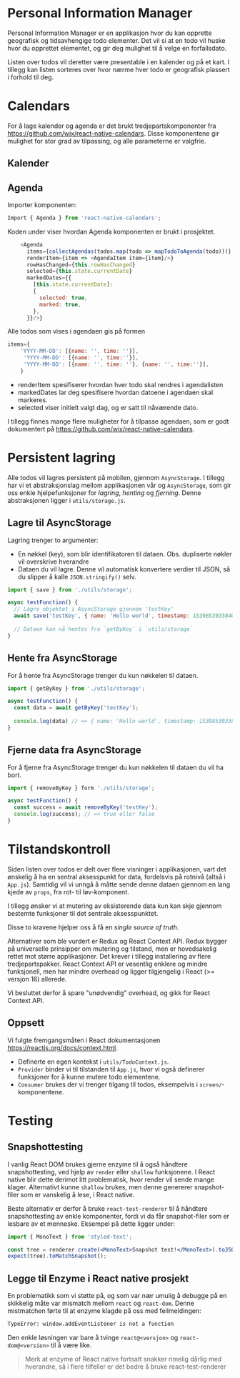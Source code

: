 Personal Information Manager
============================

Personal Information Manager er en applikasjon hvor du kan opprette geografisk og tidsavhengige todo elementer. Det vil si at en todo vil huske hvor du opprettet elementet, og gir deg mulighet til å velge en forfallsdato.

Listen over todos vil deretter være presentable i en kalender og på et kart. I tillegg kan listen sorteres over hvor nærme hver todo er geografisk plassert i forhold til deg.

# Calendars

For å lage kalender og agenda er det brukt tredjepartskomponenter fra https://github.com/wix/react-native-calendars.
Disse komponentene gir mulighet for stor grad av tilpassing, og alle parameterne er valgfrie. 

## Kalender


## Agenda

Importer komponenten:

```js
Import { Agenda } from 'react-native-calendars';
```
Koden under viser hvordan Agenda komponenten er brukt i prosjektet. 

```js
    <Agenda
      items={collectAgendas(todos.map(todo => mapTodoToAgenda(todo)))}
      renderItem={item => <AgendaItem item={item}/>}
      rowHasChanged={this.rowHasChanged}
      selected={this.state.currentDate}
      markedDates={{
        [this.state.currentDate]:
        {
          selected: true,
          marked: true,
        },
      }}/>}
```

Alle todos som vises i agendaen gis på formen

```js
items={
    'YYYY-MM-DD': [{name: '', time: ''}],
     'YYYY-MM-DD': [{name: '', time:''}],
     'YYYY-MM-DD': [{name: '', time: ''}, {name: '', time:''}],
    }
```
* renderItem spesifiserer hvordan hver todo skal rendres i agendalisten
* markedDates lar deg spesifisere hvordan datoene i agendaen skal markeres. 
* selected viser initielt valgt dag, og er satt til nåværende dato.

I tillegg finnes mange flere muligheter for å tilpasse agendaen, som er godt dokumentert på https://github.com/wix/react-native-calendars.



# Persistent lagring

Alle todos vil lagres persistent på mobilen, gjennom `AsyncStorage`. I tillegg har vi et abstraksjonslag mellom applikasjonen vår og `AsyncStorage`, som gir oss enkle hjelpefunksjoner for _lagring_, _henting_ og _fjerning_. Denne abstraksjonen ligger i `utils/storage.js`.

## Lagre til AsyncStorage
Lagring trenger to argumenter:
* En nøkkel (key), som blir identifikatoren til dataen. Obs. dupliserte nøkler vil overskrive hverandre
* Dataen du vil lagre. Denne vil automatisk konvertere verdier til JSON, så du slipper å kalle `JSON.stringify()` selv.

```js
import { save } from './utils/storage';

async testFunction() {
  // Lagre objektet i AsyncStorage gjennom 'testKey'
  await save('testKey', { name: 'Hello world', timestamp: 1539853933840 });
  
  // Dataen kan nå hentes fra `getByKey` i `utils/storage`
}
```

## Hente fra AsyncStorage
For å hente fra AsyncStorage trenger du kun nøkkelen til dataen.

```js
import { getByKey } from './utils/storage';

async testFunction() {
  const data = await getByKey('testKey');
  
  console.log(data) // => { name: 'Hello world', timestamp: 1539853933840 }
}
```

## Fjerne data fra AsyncStorage
For å fjerne fra AsyncStorage trenger du kun nøkkelen til dataen du vil ha bort.

```js
import { removeByKey } form './utils/storage';

async testFunction() {
  const success = await removeByKey('testKey');
  console.log(success); // => true eller false
}
```

# Tilstandskontroll

Siden listen over todos er delt over flere visninger i applikasjonen, vart det ønskelig å ha en sentral aksesspunkt for data, fordelsvis på rotnivå (altså i `App.js`). Samtidig vil vi unngå å måtte sende denne dataen gjennom en lang kjede av `props`, fra rot- til løv-komponent.

I tillegg ønsker vi at mutering av eksisterende data kun kan skje gjennom bestemte funksjoner til det sentrale aksesspunktet.

Disse to kravene hjelper oss å få en _single source of truth_.

Alternativer som ble vurdert er Redux og React Context API. Redux bygger på universelle prinsipper om mutering og tilstand, men er hovedsakelig rettet mot større applikasjoner. Det krever i tillegg installering av flere tredjepartspakker. React Context API er vesentlig enklere og mindre funksjonell, men har mindre overhead og ligger tilgjengelig i React (>= versjon 16) allerede.

Vi besluttet derfor å spare "unødvendig" overhead, og gikk for React Context API.

## Oppsett

Vi fulgte fremgangsmåten i React dokumentasjonen https://reactjs.org/docs/context.html.

* Definerte en egen kontekst i `utils/TodoContext.js`.
* `Provider` binder vi til tilstanden til `App.js`, hvor vi også definerer funksjoner for å kunne mutere todo elementene.
* `Consumer` brukes der vi trenger tilgang til todos, eksempelvis i `screen/`-komponentene.

# Testing

## Snapshottesting

I vanlig React DOM brukes gjerne enzyme til å også håndtere snapshottesting, ved hjelp av `render` eller `shallow` funksjonene.
I React native blir dette derimot litt problematisk, hvor render vil sende mange klager. Alternativt kunne `shallow` brukes,
men denne genererer snapshot-filer som er vanskelig å lese, i React native.

Beste alternativ er derfor å bruke `react-test-renderer` til å håndtere snapshottesting av enkle komponenter,
fordi vi da får snapshot-filer som er lesbare av et menneske. Eksempel på dette ligger under:

```jsx
import { MonoText } from 'styled-text';

const tree = renderer.create(<MonoText>Snapshot test!</MonoText>).toJSON();
expect(tree).toMatchSnapshot();
```

## Legge til Enzyme i React native prosjekt

En problematikk som vi støtte på,
og som var nær umulig å debugge på en skikkelig måte var mismatch mellom `react` og `react-dom`. Denne mistmatchen førte til at enzyme klagde på oss med feilmeldingen:

```bash
TypeError: window.addEventListener is not a function
```

Den enkle løsningen var bare å tvinge `react@<versjon>` og `react-dom@<version>` til å være like.

> Merk at enzyme of React native fortsatt snakker rimelig dårlig med hverandre, så i flere tilfeller er det bedre å bruke react-test-renderer

